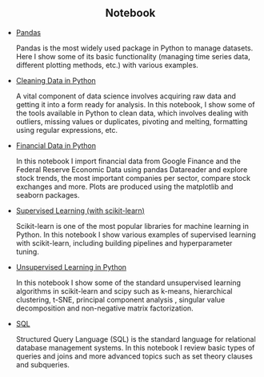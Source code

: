 <h2 align="center">Notebook</h2>	

* [Pandas](pandas.html#bottom)
   
   Pandas is the most widely used package in Python to manage datasets. Here I show some of its basic functionality (managing time series data, different plotting methods, etc.) with various examples. 

* [Cleaning Data in Python](cleaning_data.html#bottom)

   A vital component of data science involves acquiring raw data and getting it into a form ready for analysis. In this notebook, I show some of the tools available in Python to clean data, which involves dealing with outliers, missing values or duplicates, pivoting and melting, formatting using regular expressions, etc.
   
* [Financial Data in Python](financial.html#bottom)

   In this notebook I import financial data from Google Finance and the Federal Reserve Economic Data using pandas Datareader and explore stock trends, the most important companies per sector, compare stock exchanges and more. Plots are produced using the matplotlib and seaborn packages.
   
* [Supervised Learning (with scikit-learn)](supervised_learning.html#bottom)

   Scikit-learn is one of the most popular libraries for machine learning in Python. In this notebook I show various examples of supervised learning with scikit-learn, including building pipelines and hyperparameter tuning.
   
* [Unsupervised Learning in Python](unsupervised_learning.html#bottom)

   In this notebook I show some of the standard unsupervised learning algorithms in scikit-learn and scipy such as k-means, hierarchical clustering, t-SNE, principal component analysis , singular value decomposition and non-negative matrix factorization.
   
* [SQL](SQL.md)

   Structured Query Language (SQL) is the standard language for relational database management systems. In this notebook I review basic types of queries and joins and more advanced topics such as set theory clauses and subqueries.
	
	

